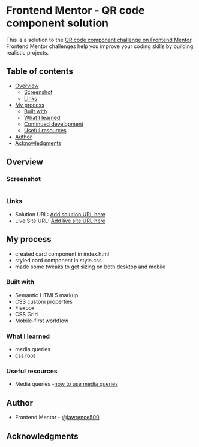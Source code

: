 # Frontend Mentor - QR code component solution

This is a solution to the [QR code component challenge on Frontend Mentor](https://www.frontendmentor.io/challenges/qr-code-component-iux_sIO_H). Frontend Mentor challenges help you improve your coding skills by building realistic projects. 

## Table of contents

- [Overview](#overview)
  - [Screenshot](#screenshot)
  - [Links](#links)
- [My process](#my-process)
  - [Built with](#built-with)
  - [What I learned](#what-i-learned)
  - [Continued development](#continued-development)
  - [Useful resources](#useful-resources)
- [Author](#author)
- [Acknowledgments](#acknowledgments)

## Overview

### Screenshot

![]()


### Links

- Solution URL: [Add solution URL here](https://your-solution-url.com)
- Live Site URL: [Add live site URL here](https://your-live-site-url.com)

## My process

- created card component in index.html
- styled card component in style.css
- made some tweaks to get sizing on both desktop and mobile

### Built with

- Semantic HTML5 markup
- CSS custom properties
- Flexbox
- CSS Grid
- Mobile-first workflow


### What I learned

- media queries
- css root

### Useful resources

- Media queries -[how to use media queries](https://www.w3schools.com/cssref/css3_pr_mediaquery.php)


## Author
- Frontend Mentor - [@lawrence500](https://www.frontendmentor.io/profile/lawrence500)


## Acknowledgments

